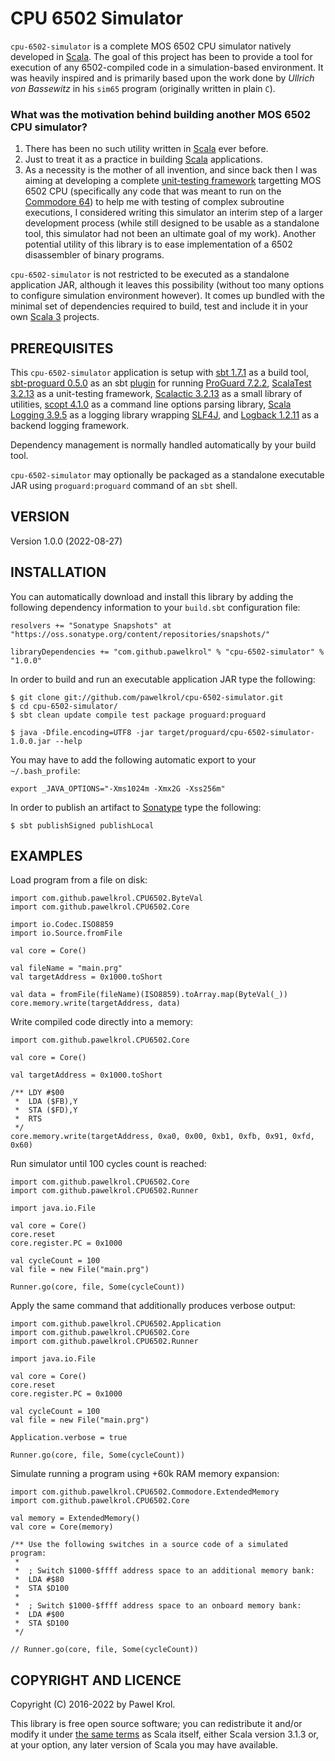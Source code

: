 CPU 6502 Simulator
==================

`cpu-6502-simulator` is a complete MOS 6502 CPU simulator natively developed in [Scala]. The goal of this project has been to provide a tool for execution of any 6502-compiled code in a simulation-based environment. It was heavily inspired and is primarily based upon the work done by _Ullrich von Bassewitz_ in his `sim65` program (originally written in plain `C`).

### What was the motivation behind building another MOS 6502 CPU simulator?

1. There has been no such utility written in [Scala] ever before.
2. Just to treat it as a practice in building [Scala] applications.
3. As a necessity is the mother of all invention, and since back then I was aiming at developing a complete [unit-testing framework] targetting MOS 6502 CPU (specifically any code that was meant to run on the [Commodore 64]) to help me with testing of complex subroutine executions, I considered writing this simulator an interim step of a larger development process (while still designed to be usable as a standalone tool, this simulator had not been an ultimate goal of my work). Another potential utility of this library is to ease implementation of a 6502 disassembler of binary programs.

`cpu-6502-simulator` is not restricted to be executed as a standalone application JAR, although it leaves this possibility (without too many options to configure simulation environment however). It comes up bundled with the minimal set of dependencies required to build, test and include it in your own [Scala 3] projects.

PREREQUISITES
-------------

This `cpu-6502-simulator` application is setup with [sbt 1.7.1] as a build tool, [sbt-proguard 0.5.0] as an sbt [plugin] for running [ProGuard 7.2.2], [ScalaTest 3.2.13] as a unit-testing framework, [Scalactic 3.2.13] as a small library of utilities, [scopt 4.1.0] as a command line options parsing library, [Scala Logging 3.9.5] as a logging library wrapping [SLF4J], and [Logback 1.2.11] as a backend logging framework.

Dependency management is normally handled automatically by your build tool.

`cpu-6502-simulator` may optionally be packaged as a standalone executable JAR using `proguard:proguard` command of an `sbt` shell.

VERSION
-------

Version 1.0.0 (2022-08-27)

INSTALLATION
------------

You can automatically download and install this library by adding the following dependency information to your `build.sbt` configuration file:

    resolvers += "Sonatype Snapshots" at "https://oss.sonatype.org/content/repositories/snapshots/"

    libraryDependencies += "com.github.pawelkrol" % "cpu-6502-simulator" % "1.0.0"

In order to build and run an executable application JAR type the following:

    $ git clone git://github.com/pawelkrol/cpu-6502-simulator.git
    $ cd cpu-6502-simulator/
    $ sbt clean update compile test package proguard:proguard

    $ java -Dfile.encoding=UTF8 -jar target/proguard/cpu-6502-simulator-1.0.0.jar --help

You may have to add the following automatic export to your `~/.bash_profile`:

    export _JAVA_OPTIONS="-Xms1024m -Xmx2G -Xss256m"

In order to publish an artifact to [Sonatype] type the following:

    $ sbt publishSigned publishLocal

EXAMPLES
--------

Load program from a file on disk:

    import com.github.pawelkrol.CPU6502.ByteVal
    import com.github.pawelkrol.CPU6502.Core

    import io.Codec.ISO8859
    import io.Source.fromFile

    val core = Core()

    val fileName = "main.prg"
    val targetAddress = 0x1000.toShort

    val data = fromFile(fileName)(ISO8859).toArray.map(ByteVal(_))
    core.memory.write(targetAddress, data)

Write compiled code directly into a memory:

    import com.github.pawelkrol.CPU6502.Core

    val core = Core()

    val targetAddress = 0x1000.toShort

    /** LDY #$00
     *  LDA ($FB),Y
     *  STA ($FD),Y
     *  RTS
     */
    core.memory.write(targetAddress, 0xa0, 0x00, 0xb1, 0xfb, 0x91, 0xfd, 0x60)

Run simulator until 100 cycles count is reached:

    import com.github.pawelkrol.CPU6502.Core
    import com.github.pawelkrol.CPU6502.Runner

    import java.io.File

    val core = Core()
    core.reset
    core.register.PC = 0x1000

    val cycleCount = 100
    val file = new File("main.prg")

    Runner.go(core, file, Some(cycleCount))

Apply the same command that additionally produces verbose output:

    import com.github.pawelkrol.CPU6502.Application
    import com.github.pawelkrol.CPU6502.Core
    import com.github.pawelkrol.CPU6502.Runner

    import java.io.File

    val core = Core()
    core.reset
    core.register.PC = 0x1000

    val cycleCount = 100
    val file = new File("main.prg")

    Application.verbose = true

    Runner.go(core, file, Some(cycleCount))

Simulate running a program using +60k RAM memory expansion:

    import com.github.pawelkrol.CPU6502.Commodore.ExtendedMemory
    import com.github.pawelkrol.CPU6502.Core

    val memory = ExtendedMemory()
    val core = Core(memory)

    /** Use the following switches in a source code of a simulated program:
     *
     *  ; Switch $1000-$ffff address space to an additional memory bank:
     *  LDA #$80
     *  STA $D100
     *
     *  ; Switch $1000-$ffff address space to an onboard memory bank:
     *  LDA #$00
     *  STA $D100
     */

    // Runner.go(core, file, Some(cycleCount))

COPYRIGHT AND LICENCE
---------------------

Copyright (C) 2016-2022 by Pawel Krol.

This library is free open source software; you can redistribute it and/or modify it under [the same terms] as Scala itself, either Scala version 3.1.3 or, at your option, any later version of Scala you may have available.

[Scala]: http://www.scala-lang.org/
[unit-testing framework]: https://github.com/pawelkrol/Scala-CommTest
[Commodore 64]: https://en.wikipedia.org/wiki/Commodore_64
[Scala 3]: http://www.scala-lang.org/
[sbt 1.7.1]: http://www.scala-sbt.org/
[sbt-proguard 0.5.0]: https://github.com/sbt/sbt-proguard
[plugin]: http://www.scala-sbt.org/0.13/docs/Plugins.html
[ProGuard 7.2.2]: http://proguard.sourceforge.net/
[ScalaTest 3.2.13]: http://www.scalatest.org/
[Scalactic 3.2.13]: http://www.scalactic.org/
[scopt 4.1.0]: https://github.com/scopt/scopt
[Scala Logging 3.9.5]: https://github.com/typesafehub/scala-logging
[SLF4J]: http://www.slf4j.org/
[Logback 1.2.11]: http://logback.qos.ch/
[Sonatype]: https://oss.sonatype.org/
[the same terms]: https://github.com/pawelkrol/cpu-6502-simulator/blob/master/LICENSE.md

